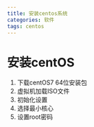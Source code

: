 ```yaml
---
title: 安装centos系统
categories: 软件
tags: centos
---
```

# 安装centOS



1. 下载centOS7 64位安装包
2.  虚拟机加载ISO文件
3.  初始化设置
4.  选择最小核心
5. 设置root密码   